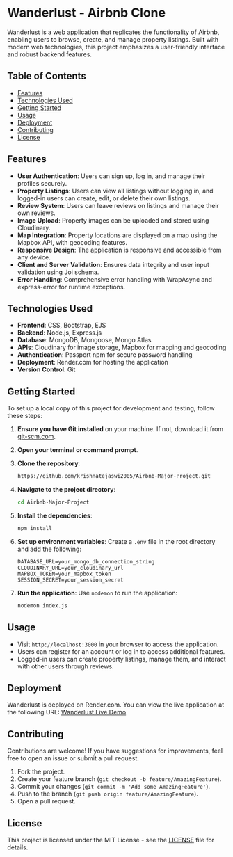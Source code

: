 # Wanderlust - Airbnb Clone

Wanderlust is a web application that replicates the functionality of Airbnb, enabling users to browse, create, and manage property listings. Built with modern web technologies, this project emphasizes a user-friendly interface and robust backend features.

## Table of Contents
- [Features](#features)
- [Technologies Used](#technologies-used)
- [Getting Started](#getting-started)
- [Usage](#usage)
- [Deployment](#deployment)
- [Contributing](#contributing)
- [License](#license)

## Features
- **User Authentication**: Users can sign up, log in, and manage their profiles securely.
- **Property Listings**: Users can view all listings without logging in, and logged-in users can create, edit, or delete their own listings.
- **Review System**: Users can leave reviews on listings and manage their own reviews.
- **Image Upload**: Property images can be uploaded and stored using Cloudinary.
- **Map Integration**: Property locations are displayed on a map using the Mapbox API, with geocoding features.
- **Responsive Design**: The application is responsive and accessible from any device.
- **Client and Server Validation**: Ensures data integrity and user input validation using Joi schema.
- **Error Handling**: Comprehensive error handling with WrapAsync and express-error for runtime exceptions.

## Technologies Used
- **Frontend**: CSS, Bootstrap, EJS
- **Backend**: Node.js, Express.js
- **Database**: MongoDB, Mongoose, Mongo Atlas
- **APIs**: Cloudinary for image storage, Mapbox for mapping and geocoding
- **Authentication**: Passport npm for secure password handling
- **Deployment**: Render.com for hosting the application
- **Version Control**: Git

## Getting Started
To set up a local copy of this project for development and testing, follow these steps:

1. **Ensure you have Git installed** on your machine. If not, download it from [git-scm.com](https://git-scm.com/).

2. **Open your terminal or command prompt**.

3. **Clone the repository**:
   ```bash
   https://github.com/krishnatejaswi2005/Airbnb-Major-Project.git
   ```

4. **Navigate to the project directory**:
   ```bash
   cd Airbnb-Major-Project
   ```

5. **Install the dependencies**:
   ```bash
   npm install
   ```

6. **Set up environment variables**:
   Create a `.env` file in the root directory and add the following:
   ```env
   DATABASE_URL=your_mongo_db_connection_string
   CLOUDINARY_URL=your_cloudinary_url
   MAPBOX_TOKEN=your_mapbox_token
   SESSION_SECRET=your_session_secret
   ```

7. **Run the application**:
   Use `nodemon` to run the application:
   ```bash
   nodemon index.js
   ```


## Usage
- Visit `http://localhost:3000` in your browser to access the application.
- Users can register for an account or log in to access additional features.
- Logged-in users can create property listings, manage them, and interact with other users through reviews.

## Deployment
Wanderlust is deployed on Render.com. You can view the live application at the following URL:
[Wanderlust Live Demo](https://airbnb-major-project-vru8.onrender.com)

## Contributing
Contributions are welcome! If you have suggestions for improvements, feel free to open an issue or submit a pull request.

1. Fork the project.
2. Create your feature branch (`git checkout -b feature/AmazingFeature`).
3. Commit your changes (`git commit -m 'Add some AmazingFeature'`).
4. Push to the branch (`git push origin feature/AmazingFeature`).
5. Open a pull request.

## License
This project is licensed under the MIT License - see the [LICENSE](LICENSE) file for details.
```
